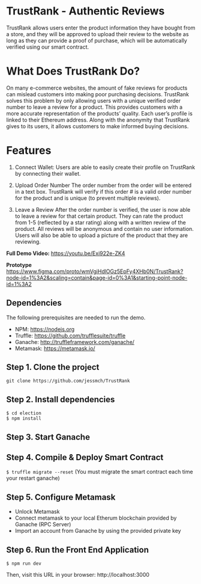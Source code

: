 
# TrustRank - Authentic Reviews
TrustRank allows users enter the product information they have bought from a store, and they will be approved to upload their review to the website as long as they can provide a proof of purchase, which will be automatically verified using our smart contract.

# What Does TrustRank Do?
On many e-commerce websites, the amount of fake reviews for products can mislead customers into making poor purchasing decisions. TrustRank solves this problem by only allowing users with a unique verified order number to leave a review for a product. This provides customers with a more accurate representation of the products’ quality. Each user’s profile is linked to their Ethereum address. Along with the anonymity that TrustRank gives to its users, it allows customers to make informed buying decisions.

# Features

1. Connect Wallet:
Users are able to easily create their profile on TrustRank by connecting their wallet.

2. Upload Order Number
The order number from the order will be entered in a text box. TrustRank will verify if this order # is a valid order number for the product and is unique (to prevent multiple reviews).

3. Leave a Review
After the order number is verified, the user is now able to leave a review for that certain product. 
They can rate the product from 1-5 (reflected by a star rating) along with a written review of the product. All reviews will be anonymous and contain no user information. Users will also be able to upload a picture of the product that they are reviewing.

**Full Demo Video:**
https://youtu.be/Exi922e-ZK4

**Prototype**
https://www.figma.com/proto/wmVgiHdlOGz5EpFy4XHb0N/TrustRank?node-id=1%3A2&scaling=contain&page-id=0%3A1&starting-point-node-id=1%3A2

## Dependencies
The following prerequisites are needed to run the demo.
- NPM: https://nodejs.org
- Truffle: https://github.com/trufflesuite/truffle
- Ganache: http://truffleframework.com/ganache/
- Metamask: https://metamask.io/


## Step 1. Clone the project
`git clone https://github.com/jessmch/TrustRank`

## Step 2. Install dependencies
```
$ cd election
$ npm install
```
## Step 3. Start Ganache

## Step 4. Compile & Deploy Smart Contract
`$ truffle migrate --reset`
(You must migrate the smart contract each time your restart ganache)

## Step 5. Configure Metamask
- Unlock Metamask
- Connect metamask to your local Etherum blockchain provided by Ganache (RPC Server)
- Import an account from Ganache by using the provided private key

## Step 6. Run the Front End Application
`$ npm run dev`

Then, visit this URL in your browser: http://localhost:3000

